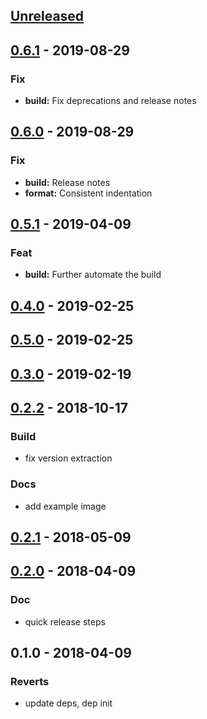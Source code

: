 <a name="unreleased"></a>
## [Unreleased]


<a name="0.6.1"></a>
## [0.6.1] - 2019-08-29
### Fix
- **build:** Fix deprecations and release notes


<a name="0.6.0"></a>
## [0.6.0] - 2019-08-29
### Fix
- **build:** Release notes
- **format:** Consistent indentation


<a name="0.5.1"></a>
## [0.5.1] - 2019-04-09
### Feat
- **build:** Further automate the build


<a name="0.4.0"></a>
## [0.4.0] - 2019-02-25

<a name="0.5.0"></a>
## [0.5.0] - 2019-02-25

<a name="0.3.0"></a>
## [0.3.0] - 2019-02-19

<a name="0.2.2"></a>
## [0.2.2] - 2018-10-17
### Build
- fix version extraction

### Docs
- add example image


<a name="0.2.1"></a>
## [0.2.1] - 2018-05-09

<a name="0.2.0"></a>
## [0.2.0] - 2018-04-09
### Doc
- quick release steps


<a name="0.1.0"></a>
## 0.1.0 - 2018-04-09
### Reverts
- update deps, dep init


[Unreleased]: https://github.com/Banno/kube-ingress-index/compare/0.6.1...HEAD
[0.6.1]: https://github.com/Banno/kube-ingress-index/compare/0.6.0...0.6.1
[0.6.0]: https://github.com/Banno/kube-ingress-index/compare/0.5.1...0.6.0
[0.5.1]: https://github.com/Banno/kube-ingress-index/compare/0.4.0...0.5.1
[0.4.0]: https://github.com/Banno/kube-ingress-index/compare/0.5.0...0.4.0
[0.5.0]: https://github.com/Banno/kube-ingress-index/compare/0.3.0...0.5.0
[0.3.0]: https://github.com/Banno/kube-ingress-index/compare/0.2.2...0.3.0
[0.2.2]: https://github.com/Banno/kube-ingress-index/compare/0.2.1...0.2.2
[0.2.1]: https://github.com/Banno/kube-ingress-index/compare/0.2.0...0.2.1
[0.2.0]: https://github.com/Banno/kube-ingress-index/compare/0.1.0...0.2.0
